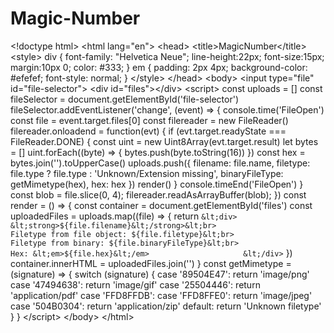 # Magic-Number
&lt;!doctype html> &lt;html lang="en"> &lt;head>     &lt;title>MagicNumber&lt;/title>     &lt;style>         div {             font-family: "Helvetica Neue";             line-height:22px;             font-size:15px;             margin:10px 0;             color: #333;         }         em {             padding: 2px 4px;             background-color: #efefef;             font-style: normal;         }     &lt;/style> &lt;/head>  &lt;body>  &lt;input type="file" id="file-selector">  &lt;div id="files">&lt;/div> &lt;script>     const uploads = []     const fileSelector = document.getElementById('file-selector')     fileSelector.addEventListener('change', (event) => {         console.time('FileOpen')         const file = event.target.files[0]         const filereader = new FileReader()         filereader.onloadend = function(evt) {             if (evt.target.readyState === FileReader.DONE) {                 const uint = new Uint8Array(evt.target.result)                 let bytes = []                 uint.forEach((byte) => {                     bytes.push(byte.toString(16))                 })                 const hex = bytes.join('').toUpperCase()                 uploads.push({                     filename: file.name,                     filetype: file.type ? file.type : 'Unknown/Extension missing',                     binaryFileType: getMimetype(hex),                     hex: hex                 })                 render()             }             console.timeEnd('FileOpen')         }         const blob = file.slice(0, 4);         filereader.readAsArrayBuffer(blob);     })     const render = () => {         const container = document.getElementById('files')         const uploadedFiles = uploads.map((file) => {             return `&lt;div>                     &lt;strong>${file.filename}&lt;/strong>&lt;br>                     Filetype from file object: ${file.filetype}&lt;br>                     Filetype from binary: ${file.binaryFileType}&lt;br>                     Hex: &lt;em>${file.hex}&lt;/em>                     &lt;/div>`         })         container.innerHTML = uploadedFiles.join('')     }     const getMimetype = (signature) => {         switch (signature) {             case '89504E47':                 return 'image/png'             case '47494638':                 return 'image/gif'             case '25504446':                 return 'application/pdf'             case 'FFD8FFDB':             case 'FFD8FFE0':                 return 'image/jpeg'             case '504B0304':                 return 'application/zip'             default:                 return 'Unknown filetype'         }     } &lt;/script>  &lt;/body> &lt;/html>
